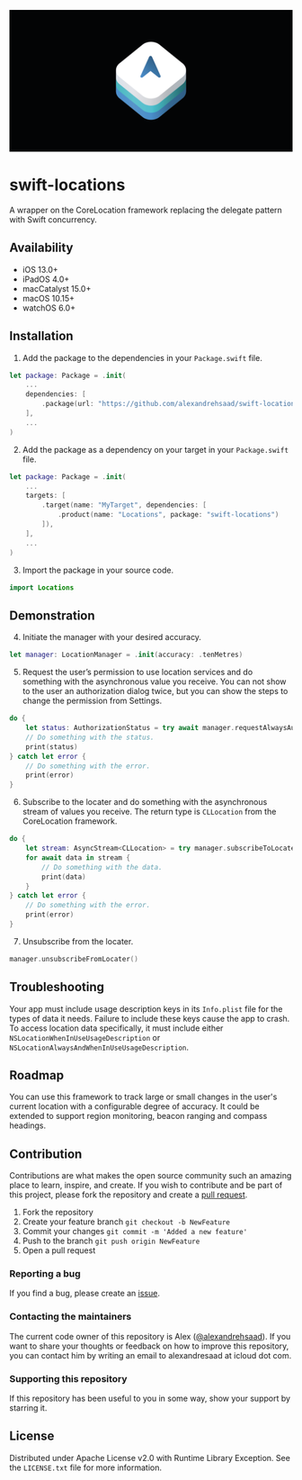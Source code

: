 ![](Assets/GitHubBanner.png)

# swift-locations

A wrapper on the CoreLocation framework replacing the delegate pattern with Swift concurrency.

## Availability

- iOS 13.0+
- iPadOS 4.0+
- macCatalyst 15.0+
- macOS 10.15+
- watchOS 6.0+

## Installation

1. Add the package to the dependencies in your `Package.swift` file.

```swift
let package: Package = .init(
    ...
    dependencies: [
        .package(url: "https://github.com/alexandrehsaad/swift-locations.git", branch: "main")
    ],
    ...
)
```

2. Add the package as a dependency on your target in your `Package.swift` file.

```swift
let package: Package = .init(
    ...
    targets: [
        .target(name: "MyTarget", dependencies: [
            .product(name: "Locations", package: "swift-locations")
        ]),
    ],
    ...
)
```

3. Import the package in your source code.

```swift
import Locations
```

## Demonstration

4. Initiate the manager with your desired accuracy.

```swift
let manager: LocationManager = .init(accuracy: .tenMetres)
```

5. Request the user’s permission to use location services and do something with the asynchronous value you receive. You can not show to the user an authorization dialog twice, but you can show the steps to change the permission from Settings.

```swift
do {
    let status: AuthorizationStatus = try await manager.requestAlwaysAuthorization()
    // Do something with the status.
    print(status)
} catch let error {
    // Do something with the error.
    print(error)
}
```

6. Subscribe to the locater and do something with the asynchronous stream of values you receive. The return type is `CLLocation` from the CoreLocation framework.

```swift
do {
    let stream: AsyncStream<CLLocation> = try manager.subscribeToLocater()
    for await data in stream {
        // Do something with the data.
        print(data)
    }
} catch let error {
    // Do something with the error.
    print(error)
}
```

7. Unsubscribe from the locater.

```swift
manager.unsubscribeFromLocater()
```

## Troubleshooting

Your app must include usage description keys in its `Info.plist` file for the types of data it needs. Failure to include these keys cause the app to crash. To access location data specifically, it must include either `NSLocationWhenInUseUsageDescription` or `NSLocationAlwaysAndWhenInUseUsageDescription`.

## Roadmap

You can use this framework to track large or small changes in the user's current location with a configurable degree of accuracy. It could be extended to support region monitoring, beacon ranging and compass headings.

## Contribution

Contributions are what makes the open source community such an amazing place to learn, inspire, and create. If you wish to contribute and be part of this project, please fork the repository and create a [pull request](https://github.com/alexandrehsaad/swift-locations/pulls).

1. Fork the repository
2. Create your feature branch `git checkout -b NewFeature`
3. Commit your changes `git commit -m 'Added a new feature'`
4. Push to the branch `git push origin NewFeature`
5. Open a pull request

### Reporting a bug

If you find a bug, please create an [issue](https://github.com/alexandrehsaad/swift-locations/issues).

### Contacting the maintainers

The current code owner of this repository is Alex ([@alexandrehsaad](https://github.com/alexandrehsaad)). If you want to share your thoughts or feedback on how to improve this repository, you can contact him by writing an email to alexandresaad at icloud dot com.

### Supporting this repository

If this repository has been useful to you in some way, show your support by starring it.

## License

Distributed under Apache License v2.0 with Runtime Library Exception. See the `LICENSE.txt` file for more information.
